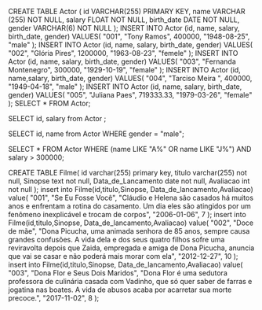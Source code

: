 CREATE TABLE Actor (
    id VARCHAR(255) PRIMARY KEY,
    name VARCHAR (255) NOT NULL,
    salary FLOAT NOT NULL,
    birth_date DATE NOT NULL,
    gender VARCHAR(6) NOT NULL
);
INSERT INTO Actor (id, name, salary, birth_date, gender)
VALUES(
  "001", 
  "Tony Ramos",
  400000,
  "1948-08-25", 
  "male"
);
INSERT INTO Actor (id, name, salary, birth_date, gender)
VALUES(
  "002", 
  "Glória Pires",
  1200000,
  "1963-08-23", 
  "femele"
);
INSERT INTO Actor (id, name, salary, birth_date, gender)
VALUES(
  "003", 
  "Fernanda Montenegro",
  300000,
  "1929-10-19", 
  "female"
);
INSERT INTO Actor (id, name,salary, birth_date, gender)
VALUES(
  "004",
  "Tarciso Meira ",
  400000,
  "1949-04-18", 
  "male"
);
INSERT INTO Actor (id, name, salary, birth_date, gender)
VALUES(
  "005", 
  "Juliana Paes",
  719333.33,
  "1979-03-26", 
  "female"
);
SELECT * FROM Actor;

SELECT id, salary from Actor ;

SELECT id, name from Actor WHERE gender = "male";

SELECT * FROM Actor
WHERE (name LIKE "A%" OR name LIKE "J%") AND salary > 300000;

CREATE TABLE Filme(
id varchar(255) primary key,
titulo varchar(255) not null,
Sinopse text not null,
Data_de_Lancamento date not null,
Avaliacao int not null
);
insert into Filme(id,titulo,Sinopse, Data_de_lancamento,Avaliacao)
value(
"001",
"Se Eu Fosse Você",
"Cláudio e Helena são casados há muitos anos e enfrentam a rotina do casamento. Um dia eles são atingidos por um fenômeno inexplicável e trocam de corpos",
"2006-01-06",
7
);
insert into Filme(id,titulo,Sinopse, Data_de_lancamento,Avaliacao)
value(
"002",
"Doce de mãe",
"Dona Picucha, uma animada senhora de 85 anos, sempre causa grandes confusões. A vida dela e dos seus quatro filhos sofre uma reviravolta depois que Zaida, empregada e amiga de Dona Picucha, anuncia que vai se casar e não poderá mais morar com ela",
"2012-12-27",
10
);
insert into Filme(id,titulo,Sinopse, Data_de_lancamento,Avaliacao)
value(
"003",
"Dona Flor e Seus Dois Maridos",
"Dona Flor é uma sedutora professora de culinária casada com Vadinho, que só quer saber de farras e jogatina nas boates. A vida de abusos acaba por acarretar sua morte precoce.",
"2017-11-02",
8
);
